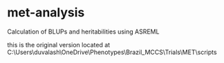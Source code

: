 # met-analysis
Calculation of BLUPs and heritabilities using ASREML

this is the original version located at C:\Users\duvalash\OneDrive\Phenotypes\Brazil_MCCS\Trials\MET\scripts
